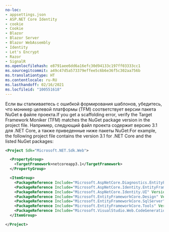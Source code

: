 ```yaml
---
no-loc:
- appsettings.json
- ASP.NET Core Identity
- cookie
- Cookie
- Blazor
- Blazor Server
- Blazor WebAssembly
- Identity
- Let's Encrypt
- Razor
- SignalR
ms.openlocfilehash: e8791aee6dd6a16efc30d94133c197ff03333cc1
ms.sourcegitcommit: a49c47d5a573379effee5c6b6e36f5c302aa756b
ms.translationtype: HT
ms.contentlocale: ru-RU
ms.lasthandoff: 02/16/2021
ms.locfileid: "100551618"
---
```

<span data-ttu-id="9ca82-101">Если вы сталкиваетесь с ошибкой формирования шаблонов, убедитесь, что моникер целевой платформы (TFM) соответствует версии пакета NuGet в файле проекта.</span><span class="sxs-lookup"><span data-stu-id="9ca82-101">If you get a scaffolding error, verify the Target Framework Moniker (TFM) matches the NuGet package version in the project file.</span></span> <span data-ttu-id="9ca82-102">Например, следующий файл проекта содержит версию 3.1 для .NET Core, а также приведенные ниже пакеты NuGet:</span><span class="sxs-lookup"><span data-stu-id="9ca82-102">For example, the following project file contains the version 3.1 for .NET Core and the listed NuGet packages:</span></span>

```xml
<Project Sdk="Microsoft.NET.Sdk.Web">

  <PropertyGroup>
    <TargetFramework>netcoreapp3.1</TargetFramework>
  </PropertyGroup>

  <ItemGroup>
    <PackageReference Include="Microsoft.AspNetCore.Diagnostics.EntityFrameworkCore" Version="3.1.0" />
    <PackageReference Include="Microsoft.AspNetCore.Identity.EntityFrameworkCore" Version="3.1.0" />
    <PackageReference Include="Microsoft.AspNetCore.Identity.UI" Version="3.1.0" />
    <PackageReference Include="Microsoft.EntityFrameworkCore.Design" Version="3.1.0" />
    <PackageReference Include="Microsoft.EntityFrameworkCore.SqlServer" Version="3.1.0" />
    <PackageReference Include="Microsoft.EntityFrameworkCore.Tools" Version="3.1.0" />
    <PackageReference Include="Microsoft.VisualStudio.Web.CodeGeneration.Design" Version="3.1.0" />
  </ItemGroup>

</Project>
```
